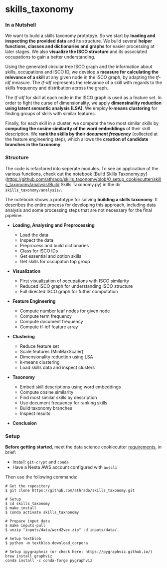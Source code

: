 # skills_taxonomy

### In a Nutshell

We want to build a skills taxonomy prototpye. So we start by **loading and inspecting the provided data** and its structure. We build several **helper functions, classes and dictionaries and graphs** for easier processing at later stages. We also **visualize the ISCO structure** and its associated occupations to gain a better understanding.

Using the generated circular tree ISCO graph and the information about skills, occupations and ISCO ID, we develop a **measure for calculating the relevance of a skill** at any given node in the ISCO graph, by adapting the _tf-idf_ measure. The _tf-idf_ represents the relevance of a skill with regards to the skills frequency and distribution across the graph.

The _tf-idf_ for skill at each node in the ISCO graph is used as a feature set. In order to fight the curse of dimensionality, we apply **dimensinality reduction using latent semantic analysis (LSA)**. We employ **k-means clustering** for finding groups of skills with similar features.

Finally, for each skill in a cluster, we compute the two most similar skills by **computing the cosine similarity of the word embeddings** of their skill description. We **rank the skills by their _document frequency_** (collected at the feature engineering step), which allows the **creation of candidate branches in the taxonomy**.

### Structure

The code is refactored into seperate modules. To see an application of the various functions, check out the notebook [Build Skills Taxonomy.py](https://github.com/athrado/skills_taxonomy/blob/0_setup_cookiecutter/skills_taxonomy/analysis/Build Skills Taxonomy.py) in the dir `skills_taxonomy/analysis/`.

The notebook shows a prototype for solving **building a skills taxonomy**. It describes the entire process for developing this approach, including data analysis and some processing steps that are not necessary for the final pipeline.

- **Loading, Analysing and Preprocessing**

  - Load the data
  - Inspect the data
  - Preprocess and build dictionaries
  - Class for ISCO IDs
  - Get essential and option skills
  - Get skills for occupaton top group

- **Visualization**

  - First visualization of occupations with ISCO similarity
  - Reduced ISCO graph for understanding ISCO structure
  - Full directed ISCO graph for futher computation

- **Feature Engineering**

  - Compute number leaf nodes for given node
  - Compute term frequency
  - Compute document frequency
  - Compute tf-idf feature array

- **Clustering**

  - Reduce feature set
  - Scale features (MinMaxScaler)
  - Dimensionality reduction using LSA
  - k-means clustering
  - Load skills data and inspect clusters

- **Taxonomy**

  - Embed skill descriptions using word embeddings
  - Compute cosine similarity
  - Find most similar skills by description
  - Use document frequency for ranking skills
  - Build taxonomy branches
  - Inspect results

- **Conclusion**

### Setup

**Before getting started**, meet the data science cookiecutter [requirements](http://nestauk.github.io/ds-cookiecutter/quickstart), in brief:

- Install: `git-crypt` and `conda`
- Have a Nesta AWS account configured with `awscli`

Then use the following commands:

``` 
# Get the repository
$ git clone https://github.com/athrado/skills_taxonomy.git

# Setup
$ cd skills_taxonomy
$ make install
$ conda activate skills_taxnonomy

# Prepare input data
$ make inputs-pull
$ unzip "inputs/data/word2vec.zip" -d inputs/data/.

# Setup textblob
$ python -m textblob.download_corpora

# Setup ipygraphviz (or check here: https://pygraphviz.github.io/)
brew install graphviz
conda install -c conda-forge pygraphviz

```
